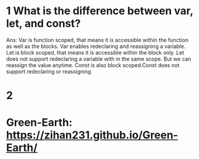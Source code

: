 # 1 What is the difference between var, let, and const?
Ans: 
Var is function scoped, that means it is accessible within the function as well as the blocks. Var enables redeclaring and reassigning a variable.
Let is block scoped, that means it is accessible within the block only. Let does not support redeclaring a variable with in the same scope. But we can reassign the value anytime.
Const is also block scoped.Const does not support redeclaring or reassigning

# 2 



# Green-Earth: https://zihan231.github.io/Green-Earth/